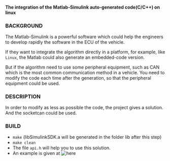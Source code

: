 #### The integration of the Matlab-Simulink auto-generated code(C/C++) on linux

### BACKGROUND
The Matlab-Simulink is a powerful software which could help the engineers to develop rapidly the software in the ECU of the vehicle.

If they want to integrate the algorithm directly in a platform, for example, like `Linux`, the Matlab could also generate an embedded-code version.

But if the algorithm need to use some peripheral equipment, such as CAN which is the most common communication method in a vehicle. You need to modify the code each time after the generation, so that the peripheral equipment could be used.

### DESCRIPTION
In order to modify as less as possible the code, the project gives a solution. And the socketcan could be used.

### BUILD
* `make` (libSimulinkSDK.a will be generated in the folder lib after this step)
* `make clean`
* The file `api.h` will help you to use this solution.
* An example is given at ![here]()
